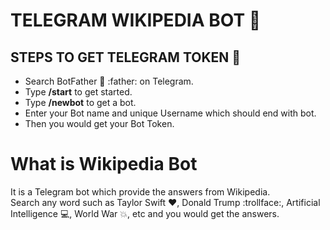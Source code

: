 # TELEGRAM WIKIPEDIA BOT :robot:
## STEPS TO GET TELEGRAM TOKEN :pencil:
* Search BotFather :robot: :father: on Telegram.
* Type **/start** to get started.
* Type **/newbot** to get a bot.
* Enter your Bot name and unique Username which should end with bot.
* Then you would get your Bot Token.

# What is Wikipedia Bot 
It is a Telegram bot which provide the answers from Wikipedia. </br>
Search any word such as Taylor Swift :heart:, Donald Trump :trollface:, Artificial Intelligence :computer:, World War :boom:, etc and you would get the answers.
